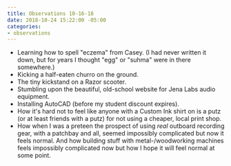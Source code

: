 ```yaml
---
title: Observations 10-16-18
date: 2018-10-24 15:22:00 -05:00
categories:
- observations
---
```


- Learning how to spell "eczema" from Casey. (I had never written it down, but for years I thought "egg" or "suhma" were in there somewhere.)
- Kicking a half-eaten churro on the ground.
- The tiny kickstand on a Razor scooter.
- Stumbling upon the beautiful, old-school website for Jena Labs audio equipment.
- Installing AutoCAD (before my student discount expires).
- How it's hard not to feel like anyone with a Custom Ink shirt on is a putz (or at least friends with a putz) for not using a cheaper, local print shop.
- How when I was a preteen the prospect of using *real* outboard recording gear, with a patchbay and all, seemed impossibly complicated but now it feels normal. And how building stuff with metal-/woodworking machines feels impossibly complicated now but how I hope it will feel normal at some point.